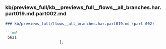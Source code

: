 ### kb/previews_full/kb__previews_full__flows__all_branches.har.part019.md.part002.md

```md
### kb/previews_full/flows__all_branches.har.part019.md (part 002)

```md
 5621
                        },
             
```

```

```

